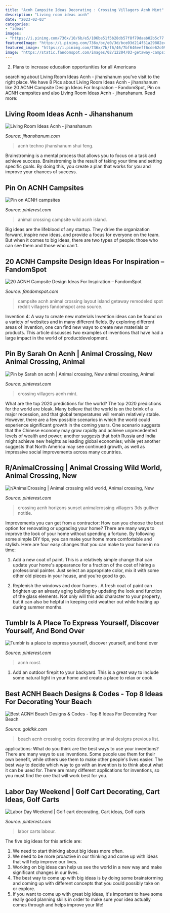 ```yaml
---
title: "Acnh Campsite Ideas Decorating : Crossing Villagers Acnh Mint"
description: "Living room ideas acnh"
date: "2023-02-03"
categories:
- "ideas"
images:
- "https://i.pinimg.com/736x/10/6b/e5/106be51f5b28db57f8f79daab02b5c77.jpg"
featuredImage: "https://i.pinimg.com/736x/bc/e0/3d/bce03d214f51a29882e4b51556d0a2a2.jpg"
featured_image: "https://i.pinimg.com/736x/7b/f6/46/7bf646eeff6cde62c09a59df8b549922.jpg"
image: "https://static.fandomspot.com/images/02/12204/03-getaway-campsite-idea-acnh.jpg"
---
```



2. Plans to increase education opportunities for all Americans 

	

		
searching about Living Room Ideas Acnh - jihanshanum you've visit to the right place. We have 8 Pics about Living Room Ideas Acnh - jihanshanum like 20 ACNH Campsite Design Ideas For Inspiration – FandomSpot, Pin on ACNH campsites and also Living Room Ideas Acnh - jihanshanum. Read more:
		
    
## Living Room Ideas Acnh - Jihanshanum

<img loading=lazy src="https://pbs.twimg.com/media/EUI0pubXYAAJdaE.jpg" onerror="this.onerror=null;this.src='https://tse3.mm.bing.net/th?id=OIP.RG8Att3FJwD0CxaATUvDJgHaEK&amp;pid=15.1';" alt="Living Room Ideas Acnh - jihanshanum">

_Source: jihanshanum.com_

>acnh techno jihanshanum shui feng. 

	

Brainstroming is a mental process that allows you to focus on a task and achieve success. Brainstroming is the result of taking your time and setting specific goals. By doing this, you create a plan that works for you and improve your chances of success.

    
## Pin On ACNH Campsites

<img loading=lazy src="https://i.pinimg.com/736x/13/53/67/135367aae6feba37c565c387040b029e.jpg" onerror="this.onerror=null;this.src='https://tse2.mm.bing.net/th?id=OIP.EV5kaw0p7PSBdod5Cp1EbgHaEK&amp;pid=15.1';" alt="Pin on ACNH campsites">

_Source: pinterest.com_

>animal crossing campsite wild acnh island. 

	

Big ideas are the lifeblood of any startup. They drive the organization forward, inspire new ideas, and provide a focus for everyone on the team. But when it comes to big ideas, there are two types of people: those who can see them and those who can't. 

    
## 20 ACNH Campsite Design Ideas For Inspiration – FandomSpot

<img loading=lazy src="https://static.fandomspot.com/images/02/12204/03-getaway-campsite-idea-acnh.jpg" onerror="this.onerror=null;this.src='https://tse4.mm.bing.net/th?id=OIP.PXUa1mu4mrIh1NYukb_4QgHaMo&amp;pid=15.1';" alt="20 ACNH Campsite Design Ideas For Inspiration – FandomSpot">

_Source: fandomspot.com_

>campsite acnh animal crossing layout island getaway remodeled spot reddit villagers fandomspot area source. 

	

Invention 4: A way to create new materials
Invention ideas can be found on a variety of websites and in many different fields. By exploring different areas of invention, one can find new ways to create new materials or products. This article discusses two examples of inventions that have had a large impact in the world of productdevelopment.

    
## Pin By Sarah On Acnh | Animal Crossing, New Animal Crossing, Animal

<img loading=lazy src="https://i.pinimg.com/736x/bc/e0/3d/bce03d214f51a29882e4b51556d0a2a2.jpg" onerror="this.onerror=null;this.src='https://tse3.mm.bing.net/th?id=OIP.XmH5xp_EN2_7CNiWppGMyQHaEK&amp;pid=15.1';" alt="Pin by Sarah on acnh | Animal crossing, New animal crossing, Animal">

_Source: pinterest.com_

>crossing villagers acnh mint. 

	

What are the top 2020 predictions for the world?
The top 2020 predictions for the world are bleak. Many believe that the world is on the brink of a major recession, and that global temperatures will remain relatively stable. However, there are a few possible scenarios in which the world could experience significant growth in the coming years. One scenario suggests that the Chinese economy may grow rapidly and achieve unprecedented levels of wealth and power; another suggests that both Russia and India might achieve new heights as leading global economies; while yet another suggests that North America may see continued growth, as well as impressive social improvements across many countries.

    
## R/AnimalCrossing | Animal Crossing Wild World, Animal Crossing, New

<img loading=lazy src="https://i.pinimg.com/736x/7b/f6/46/7bf646eeff6cde62c09a59df8b549922.jpg" onerror="this.onerror=null;this.src='https://tse4.mm.bing.net/th?id=OIP.Ikkz7-1jw5RQoUc-rs5AtQHaEK&amp;pid=15.1';" alt="r/AnimalCrossing | Animal crossing wild world, Animal crossing, New">

_Source: pinterest.com_

>crossing acnh horizons sunset animalcrossing villagers 3ds gulliver notitle. 

	

Improvements you can get from a contractor: How can you choose the best option for renovating or upgrading your home?
There are many ways to improve the look of your home without spending a fortune. By following some simple DIY tips, you can make your home more comfortable and stylish. Here are four easy changes that you can make to your home in no time:
1. Add a new coat of paint. This is a relatively simple change that can update your home's appearance for a fraction of the cost of hiring a professional painter. Just select an appropriate color, mix it with some other old pieces in your house, and you're good to go.

2. Replenish the windows and door frames . A fresh coat of paint can brighten up an already aging building by updating the look and function of the glass elements. Not only will this add character to your property, but it can also be helpful in keeping cold weather out while heating up during summer months.


    
## Tumblr Is A Place To Express Yourself, Discover Yourself, And Bond Over

<img loading=lazy src="https://i.pinimg.com/736x/10/6b/e5/106be51f5b28db57f8f79daab02b5c77.jpg" onerror="this.onerror=null;this.src='https://tse3.mm.bing.net/th?id=OIP.JKaCfup34OzZOdn4-tXi6QHaEK&amp;pid=15.1';" alt="Tumblr is a place to express yourself, discover yourself, and bond over">

_Source: pinterest.com_

>acnh roost. 

	

1. Add an outdoor firepit to your backyard. This is a great way to include some natural light in your home and create a place to relax or cook. 

    
## Best ACNH Beach Designs &amp; Codes - Top 8 Ideas For Decorating Your Beach

<img loading=lazy src="https://www.goldkk.com/upload/20210422/6375469983242665087587265.png" onerror="this.onerror=null;this.src='https://tse2.mm.bing.net/th?id=OIP.xd-0uo_jDZmMgq6i_hESuwHaD3&amp;pid=15.1';" alt="Best ACNH Beach Designs &amp; Codes - Top 8 Ideas For Decorating Your Beach">

_Source: goldkk.com_

>beach acnh crossing codes decorating animal designs previous list. 

	

applications: What do you think are the best ways to use your inventions?
There are many ways to use inventions. Some people use them for their own benefit, while others use them to make other people's lives easier. The best way to decide which way to go with an invention is to think about what it can be used for. There are many different applications for inventions, so you must find the one that will work best for you.

    
## Labor Day Weekend | Golf Cart Decorating, Cart Ideas, Golf Carts

<img loading=lazy src="https://i.pinimg.com/736x/88/9e/64/889e645b78d74fd6127edf87d99c4264--labour-day-weekend-labor-day.jpg" onerror="this.onerror=null;this.src='https://tse3.mm.bing.net/th?id=OIP._GNLpa15bGi_82Fuc7aEuQHaJ3&amp;pid=15.1';" alt="Labor Day Weekend | Golf cart decorating, Cart ideas, Golf carts">

_Source: pinterest.com_

>labor carts labour. 

	

The five big ideas for this article are:
1. We need to start thinking about big ideas more often. 
2. We need to be more proactive in our thinking and come up with ideas that will help improve our lives. 
3. Working on big ideas can help us see the world in a new way and make significant changes in our lives. 
4. The best way to come up with big ideas is by doing some brainstorming and coming up with different concepts that you could possibly take on or explore. 
5. If you want to come up with great big ideas, it's important to have some really good planning skills in order to make sure your idea actually comes through and helps improve your life!

